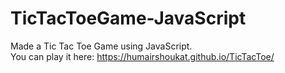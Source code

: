 # TicTacToeGame-JavaScript
Made a Tic Tac Toe Game using JavaScript.<br>
You can play it here: https://humairshoukat.github.io/TicTacToe/
